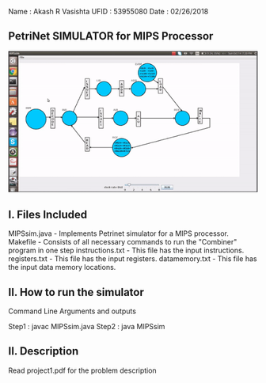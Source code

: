 Name : Akash R Vasishta 
UFID : 53955080
Date : 02/26/2018

## __PetriNet SIMULATOR for MIPS Processor__

![](mips.gif)


I. Files Included
-----------------

MIPSsim.java	 - Implements Petrinet simulator for a MIPS processor.
Makefile 	 - Consists of all necessary commands to run the "Combiner" program in one step
instructions.txt - This file has the input instructions.
registers.txt    - This file has the input registers.
datamemory.txt   - This file has the input data memory locations.

II. How to run the simulator
---------------------------

Command Line Arguments and outputs

Step1 : javac MIPSsim.java
Step2 : java MIPSsim


II. Description
---------------

Read project1.pdf for the problem description
